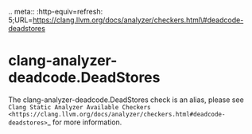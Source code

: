 .. meta:: :http-equiv=refresh:
5;URL=https://clang.llvm.org/docs/analyzer/checkers.html\#deadcode-deadstores

clang-analyzer-deadcode.DeadStores
==================================

The clang-analyzer-deadcode.DeadStores check is an alias, please see
`Clang Static Analyzer Available Checkers <https://clang.llvm.org/docs/analyzer/checkers.html#deadcode-deadstores>`\_
for more information.

